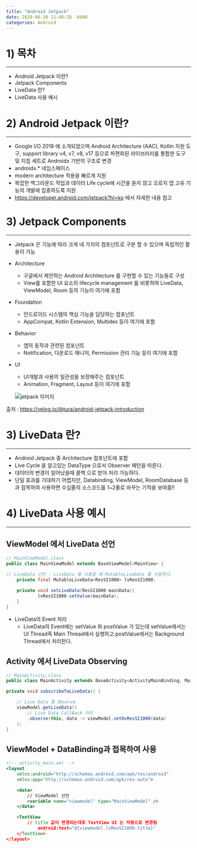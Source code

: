 ```yaml
---
title: "Android Jetpack"
date: 2020-06-30 11:48:28 -0400
categories: Android
---
```


# 1) 목차
---------------------------------------
* Android Jetpack 이란?
* Jetpack Components
* LiveData 란?
* LiveData 사용 예시

# 2) Android Jetpack 이란?
---------------------------------------
* Google I/O 2018 에 소개되었으며 Android Architecture (AAC), Kotlin 지원 도구, support library v4, v7, v8, v17 등으로 파편화된 라이브러리를 통합한 도구 및 지침 세트로 Androidx 기반의 구조로 변경
*  androidx.* 네임스페이스
*  modern architecture 적용을 빠르게 지원
*  복잡한 백그라운드 작업과 데이터 Life cycle에 시간을 쏟지 않고 오로지 앱 고유 기능의 개발에 집중하도록 지원
*  <https://developer.android.com/jetpack?hl=ko> 에서 자세한 내용 참고


# 3) Jetpack Components
---------------------------------------
* Jetpack 은 기능에 따라 크게 네 가지의 컴포넌트로 구분 할 수 있으며 독립적인 활용이 가능

* Architecture	
  - 구글에서 제안하는 Android Architecture 를 구현할 수 있는 기능들로 구성 
  - View를 포함한 UI 요소의 lifecycle management 를 비롯하여 LiveData, ViewModel, Room 등의 기능이 여기에 포함

* Foundation	
  - 안드로이드 시스템의 핵심 기능을 담당하는 컴포넌트
  - AppCompat, Kotlin Extension, Multidex 등이 여기에 포함

* Behavior	
  - 앱의 동작과 관련된 컴포넌트
  - Notification, 다운로드 매니저, Permission 관리 기능 등이 여기에 포함

* UI	
  - UI개발과 사용의 일관성을 보장해주는 컴포넌트
  - Animation, Fragment, Layout 등이 여기에 포함
  
  ![jetpack 이미지](https://user-images.githubusercontent.com/6903839/86111624-f485eb00-bb01-11ea-9a47-3bbba53a70d1.png)
  
출처 : <https://velog.io/@tura/android-jetpack-introduction>


# 3) LiveData 란?
---------------------------------------
* Android Jetpack 중 Architecture 컴포넌트에 포함
* Live Cycle 을 알고있는 DataType 으로서 Observer 패턴을 따른다.
* 데이터의 변경이 일어났을때 콜백 으로 받아 처리 가능하다.
* 단일 효과를 기대하기 어렵지만, Databinding, ViewModel, RoomDatabase 등과 접목하여 사용하면 수십줄의 소스코드를 1~2줄로 바꾸는 기적을 보여줌!!


# 4) LiveData 사용 예시 
---------------------------------------
## ViewModel 에서 LiveData 선언

~~~java
// MainViewModel.class
public class MainViewModel extends BaseViewModel<MainView> {

// LiveData 선언 : LiveData 를 사용할 때 MutableLiveData 를 사용한다.
	private final MutableLiveData<ResSI1000> lvResSI1000;
	
	private void setLiveData(ResSI1000 mainData){
    		lvResSI1000.setValue(mainData);
	}
} 
~~~

* LiveData의 Event 처리
  - LiveData의 Event에는 setValue 와 postValue 가 있는데 setValue에서는 UI Thread즉 Main Thread에서 실행하고 postValue에서는 Background Thread에서 처리한다.


## Activity 에서 LiveData Observing

~~~java
// MainActivity.class
public class MainActivity extends BaseActivity<ActivityMainBinding, MainViewModel> implements MainView, HasSupportFragmentInjector {

private void subscribeToLiveData() {

    // Live Data 를 Observe
    viewModel.getLiveData()
		// Live Data CallBack 처리
		.observe(this, data -> viewModel.setOvResSI1000(data)
	);
}
~~~


## ViewModel + DataBinding과 접목하여 사용


~~~xml
<!-- activity_main.xml -->
<layout
    xmlns:android="http://schemas.android.com/apk/res/android"
    xmlns:app="http://schemas.android.com/apk/res-auto">

    <data>
		// ViewModel 선언
        <variable name="viewmodel" type="MainViewModel" />
    </data>

	<TextView
		// title 값이 변경되는대로 TextView UI 는 자동으로 변경됨
     		android:text="@{viewmodel.lvResSI1000.title}"
	</TextView>
</layout>
~~~


